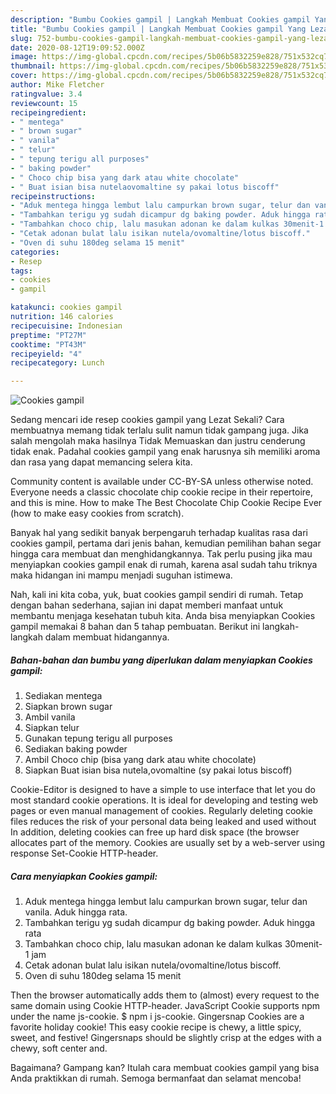 ```yaml
---
description: "Bumbu Cookies gampil | Langkah Membuat Cookies gampil Yang Lezat Sekali"
title: "Bumbu Cookies gampil | Langkah Membuat Cookies gampil Yang Lezat Sekali"
slug: 752-bumbu-cookies-gampil-langkah-membuat-cookies-gampil-yang-lezat-sekali
date: 2020-08-12T19:09:52.000Z
image: https://img-global.cpcdn.com/recipes/5b06b5832259e828/751x532cq70/cookies-gampil-foto-resep-utama.jpg
thumbnail: https://img-global.cpcdn.com/recipes/5b06b5832259e828/751x532cq70/cookies-gampil-foto-resep-utama.jpg
cover: https://img-global.cpcdn.com/recipes/5b06b5832259e828/751x532cq70/cookies-gampil-foto-resep-utama.jpg
author: Mike Fletcher
ratingvalue: 3.4
reviewcount: 15
recipeingredient:
- " mentega"
- " brown sugar"
- " vanila"
- " telur"
- " tepung terigu all purposes"
- " baking powder"
- " Choco chip bisa yang dark atau white chocolate"
- " Buat isian bisa nutelaovomaltine sy pakai lotus biscoff"
recipeinstructions:
- "Aduk mentega hingga lembut lalu campurkan brown sugar, telur dan vanila. Aduk hingga rata."
- "Tambahkan terigu yg sudah dicampur dg baking powder. Aduk hingga rata"
- "Tambahkan choco chip, lalu masukan adonan ke dalam kulkas 30menit-1 jam"
- "Cetak adonan bulat lalu isikan nutela/ovomaltine/lotus biscoff."
- "Oven di suhu 180deg selama 15 menit"
categories:
- Resep
tags:
- cookies
- gampil

katakunci: cookies gampil 
nutrition: 146 calories
recipecuisine: Indonesian
preptime: "PT27M"
cooktime: "PT43M"
recipeyield: "4"
recipecategory: Lunch

---
```



![Cookies gampil](https://img-global.cpcdn.com/recipes/5b06b5832259e828/751x532cq70/cookies-gampil-foto-resep-utama.jpg)

Sedang mencari ide resep cookies gampil yang Lezat Sekali? Cara membuatnya memang tidak terlalu sulit namun tidak gampang juga. Jika salah mengolah maka hasilnya Tidak Memuaskan dan justru cenderung tidak enak. Padahal cookies gampil yang enak harusnya sih memiliki aroma dan rasa yang dapat memancing selera kita.

Community content is available under CC-BY-SA unless otherwise noted. Everyone needs a classic chocolate chip cookie recipe in their repertoire, and this is mine. How to make The Best Chocolate Chip Cookie Recipe Ever (how to make easy cookies from scratch).

Banyak hal yang sedikit banyak berpengaruh terhadap kualitas rasa dari cookies gampil, pertama dari jenis bahan, kemudian pemilihan bahan segar hingga cara membuat dan menghidangkannya. Tak perlu pusing jika mau menyiapkan cookies gampil enak di rumah, karena asal sudah tahu triknya maka hidangan ini mampu menjadi suguhan istimewa.


Nah, kali ini kita coba, yuk, buat cookies gampil sendiri di rumah. Tetap dengan bahan sederhana, sajian ini dapat memberi manfaat untuk membantu menjaga kesehatan tubuh kita. Anda bisa menyiapkan Cookies gampil memakai 8 bahan dan 5 tahap pembuatan. Berikut ini langkah-langkah dalam membuat hidangannya.

<!--inarticleads1-->

##### Bahan-bahan dan bumbu yang diperlukan dalam menyiapkan Cookies gampil:

1. Sediakan  mentega
1. Siapkan  brown sugar
1. Ambil  vanila
1. Siapkan  telur
1. Gunakan  tepung terigu all purposes
1. Sediakan  baking powder
1. Ambil  Choco chip (bisa yang dark atau white chocolate)
1. Siapkan  Buat isian bisa nutela,ovomaltine (sy pakai lotus biscoff)


Cookie-Editor is designed to have a simple to use interface that let you do most standard cookie operations. It is ideal for developing and testing web pages or even manual management of cookies. Regularly deleting cookie files reduces the risk of your personal data being leaked and used without In addition, deleting cookies can free up hard disk space (the browser allocates part of the memory. Cookies are usually set by a web-server using response Set-Cookie HTTP-header. 

<!--inarticleads2-->

##### Cara menyiapkan Cookies gampil:

1. Aduk mentega hingga lembut lalu campurkan brown sugar, telur dan vanila. Aduk hingga rata.
1. Tambahkan terigu yg sudah dicampur dg baking powder. Aduk hingga rata
1. Tambahkan choco chip, lalu masukan adonan ke dalam kulkas 30menit-1 jam
1. Cetak adonan bulat lalu isikan nutela/ovomaltine/lotus biscoff.
1. Oven di suhu 180deg selama 15 menit


Then the browser automatically adds them to (almost) every request to the same domain using Cookie HTTP-header. JavaScript Cookie supports npm under the name js-cookie. $ npm i js-cookie. Gingersnap Cookies are a favorite holiday cookie! This easy cookie recipe is chewy, a little spicy, sweet, and festive! Gingersnaps should be slightly crisp at the edges with a chewy, soft center and. 

Bagaimana? Gampang kan? Itulah cara membuat cookies gampil yang bisa Anda praktikkan di rumah. Semoga bermanfaat dan selamat mencoba!

